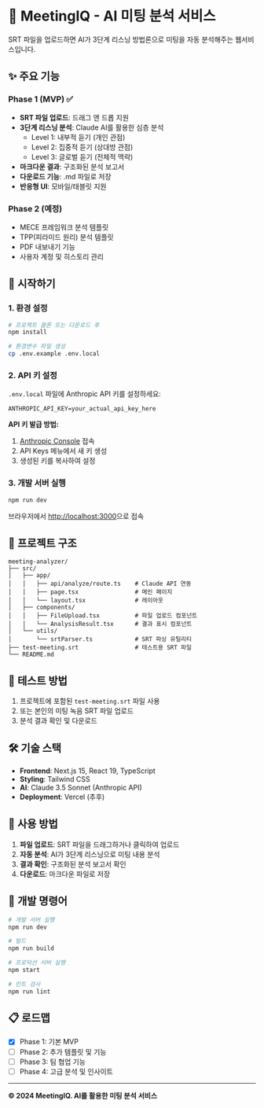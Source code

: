 # 🎯 MeetingIQ - AI 미팅 분석 서비스

SRT 파일을 업로드하면 AI가 3단계 리스닝 방법론으로 미팅을 자동 분석해주는 웹서비스입니다.

## ✨ 주요 기능

### Phase 1 (MVP) ✅
- **SRT 파일 업로드**: 드래그 앤 드롭 지원
- **3단계 리스닝 분석**: Claude AI를 활용한 심층 분석
  - Level 1: 내부적 듣기 (개인 관점)
  - Level 2: 집중적 듣기 (상대방 관점) 
  - Level 3: 글로벌 듣기 (전체적 맥락)
- **마크다운 결과**: 구조화된 분석 보고서
- **다운로드 기능**: .md 파일로 저장
- **반응형 UI**: 모바일/태블릿 지원

### Phase 2 (예정)
- MECE 프레임워크 분석 템플릿
- TPP(피라미드 원리) 분석 템플릿
- PDF 내보내기 기능
- 사용자 계정 및 히스토리 관리

## 🚀 시작하기

### 1. 환경 설정

```bash
# 프로젝트 클론 또는 다운로드 후
npm install

# 환경변수 파일 생성
cp .env.example .env.local
```

### 2. API 키 설정

`.env.local` 파일에 Anthropic API 키를 설정하세요:

```env
ANTHROPIC_API_KEY=your_actual_api_key_here
```

**API 키 발급 방법:**
1. [Anthropic Console](https://console.anthropic.com) 접속
2. API Keys 메뉴에서 새 키 생성
3. 생성된 키를 복사하여 설정

### 3. 개발 서버 실행

```bash
npm run dev
```

브라우저에서 [http://localhost:3000](http://localhost:3000)으로 접속

## 📁 프로젝트 구조

```
meeting-analyzer/
├── src/
│   ├── app/
│   │   ├── api/analyze/route.ts    # Claude API 연동
│   │   ├── page.tsx                # 메인 페이지
│   │   └── layout.tsx              # 레이아웃
│   ├── components/
│   │   ├── FileUpload.tsx          # 파일 업로드 컴포넌트
│   │   └── AnalysisResult.tsx      # 결과 표시 컴포넌트
│   └── utils/
│       └── srtParser.ts            # SRT 파싱 유틸리티
├── test-meeting.srt                # 테스트용 SRT 파일
└── README.md
```

## 🧪 테스트 방법

1. 프로젝트에 포함된 `test-meeting.srt` 파일 사용
2. 또는 본인의 미팅 녹음 SRT 파일 업로드
3. 분석 결과 확인 및 다운로드

## 🛠️ 기술 스택

- **Frontend**: Next.js 15, React 19, TypeScript
- **Styling**: Tailwind CSS
- **AI**: Claude 3.5 Sonnet (Anthropic API)
- **Deployment**: Vercel (추후)

## 📝 사용 방법

1. **파일 업로드**: SRT 파일을 드래그하거나 클릭하여 업로드
2. **자동 분석**: AI가 3단계 리스닝으로 미팅 내용 분석
3. **결과 확인**: 구조화된 분석 보고서 확인
4. **다운로드**: 마크다운 파일로 저장

## 🔧 개발 명령어

```bash
# 개발 서버 실행
npm run dev

# 빌드
npm run build

# 프로덕션 서버 실행
npm start

# 린트 검사
npm run lint
```

## 📋 로드맵

- [x] Phase 1: 기본 MVP
- [ ] Phase 2: 추가 템플릿 및 기능
- [ ] Phase 3: 팀 협업 기능
- [ ] Phase 4: 고급 분석 및 인사이트

---

**© 2024 MeetingIQ. AI를 활용한 미팅 분석 서비스**